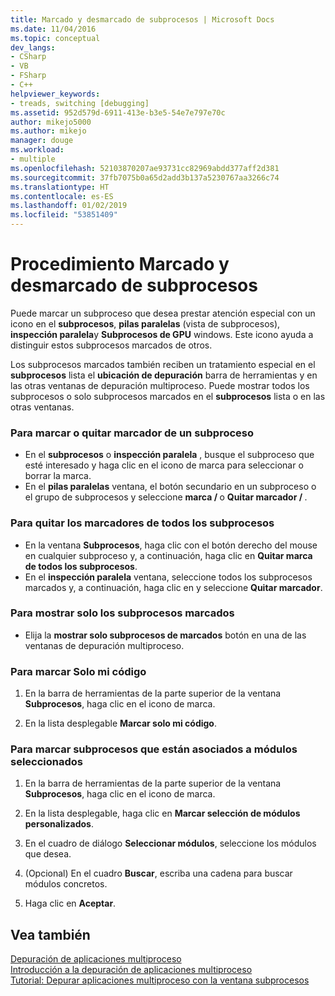 ```yaml
---
title: Marcado y desmarcado de subprocesos | Microsoft Docs
ms.date: 11/04/2016
ms.topic: conceptual
dev_langs:
- CSharp
- VB
- FSharp
- C++
helpviewer_keywords:
- treads, switching [debugging]
ms.assetid: 952d579d-6911-413e-b3e5-54e7e797e70c
author: mikejo5000
ms.author: mikejo
manager: douge
ms.workload:
- multiple
ms.openlocfilehash: 52103870207ae93731cc82969abdd377aff2d381
ms.sourcegitcommit: 37fb7075b0a65d2add3b137a5230767aa3266c74
ms.translationtype: HT
ms.contentlocale: es-ES
ms.lasthandoff: 01/02/2019
ms.locfileid: "53851409"
---
```

# <a name="how-to-flag-and-unflag-threads"></a>Procedimiento Marcado y desmarcado de subprocesos
Puede marcar un subproceso que desea prestar atención especial con un icono en el **subprocesos**, **pilas paralelas** (vista de subprocesos), **inspección paralela**y  **Subprocesos de GPU** windows. Este icono ayuda a distinguir estos subprocesos marcados de otros.  
  
Los subprocesos marcados también reciben un tratamiento especial en el **subprocesos** lista el **ubicación de depuración** barra de herramientas y en las otras ventanas de depuración multiproceso. Puede mostrar todos los subprocesos o solo subprocesos marcados en el **subprocesos** lista o en las otras ventanas.
  
### <a name="to-flag-or-unflag-a-thread"></a>Para marcar o quitar marcador de un subproceso 
  
- En el **subprocesos** o **inspección paralela** , busque el subproceso que esté interesado y haga clic en el icono de marca para seleccionar o borrar la marca. 
- En el **pilas paralelas** ventana, el botón secundario en un subproceso o el grupo de subprocesos y seleccione **marca / <thread>**  o **Quitar marcador / <thread>** .
  
### <a name="to-unflag-all-threads"></a>Para quitar los marcadores de todos los subprocesos  
  
-   En la ventana **Subprocesos**, haga clic con el botón derecho del mouse en cualquier subproceso y, a continuación, haga clic en **Quitar marca de todos los subprocesos**.
-   En el **inspección paralela** ventana, seleccione todos los subprocesos marcados y, a continuación, haga clic en y seleccione **Quitar marcador**.  
  
### <a name="to-display-only-flagged-threads"></a>Para mostrar solo los subprocesos marcados  
  
-   Elija la **mostrar solo subprocesos de marcados** botón en una de las ventanas de depuración multiproceso.  
  
### <a name="to-flag-just-my-code"></a>Para marcar Solo mi código  
  
1.  En la barra de herramientas de la parte superior de la ventana **Subprocesos**, haga clic en el icono de marca.  
  
2.  En la lista desplegable **Marcar solo mi código**.  
  
### <a name="to-flag-threads-that-are-associated-with-selected-modules"></a>Para marcar subprocesos que están asociados a módulos seleccionados  
  
1.  En la barra de herramientas de la parte superior de la ventana **Subprocesos**, haga clic en el icono de marca.  
  
2.  En la lista desplegable, haga clic en **Marcar selección de módulos personalizados**.  
  
3.  En el cuadro de diálogo **Seleccionar módulos**, seleccione los módulos que desea.  
  
4.  (Opcional) En el cuadro **Buscar**, escriba una cadena para buscar módulos concretos.  
  
5.  Haga clic en **Aceptar**.  
  
## <a name="see-also"></a>Vea también  
 [Depuración de aplicaciones multiproceso](../debugger/debug-multithreaded-applications-in-visual-studio.md)   
 [Introducción a la depuración de aplicaciones multiproceso](../debugger/get-started-debugging-multithreaded-apps.md)  
 [Tutorial: Depurar aplicaciones multiproceso con la ventana subprocesos](../debugger/how-to-use-the-threads-window.md)